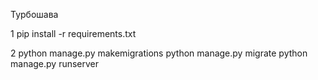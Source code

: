 Турбошава


1 pip install -r requirements.txt

2
python manage.py makemigrations
python manage.py migrate
python manage.py runserver


